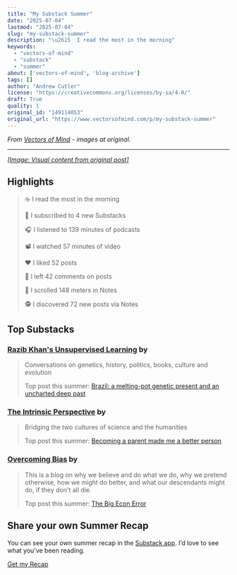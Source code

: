 ```yaml
---
title: "My Substack Summer"
date: "2025-07-04"
lastmod: "2025-07-04"
slug: "my-substack-summer"
description: "\u2615  I read the most in the morning"
keywords:
  - "vectors-of-mind"
  - "substack"
  - "summer"
about: ['vectors-of-mind', 'blog-archive']
tags: []
author: "Andrew Cutler"
license: "https://creativecommons.org/licenses/by-sa/4.0/"
draft: True
quality: 1
original_id: "149114053"
original_url: "https://www.vectorsofmind.com/p/my-substack-summer"
---
```

*From [Vectors of Mind](https://www.vectorsofmind.com/p/my-substack-summer) - images at original.*

---

[*[Image: Visual content from original post]*](https://substackcdn.com/image/fetch/$s_!r3vq!,f_auto,q_auto:good,fl_progressive:steep/https%3A%2F%2Fsubstack-post-media.s3.amazonaws.com%2Fpublic%2Fsummer_assets%2Fv1%2Ff06b85224835c43351ed4944c0327ed4%2Fhero.jpg)

## Highlights


> ☕ I read the most in the morning
> 
> 💌 I subscribed to 4 new Substacks
> 
> 🎧 I listened to 139 minutes of podcasts
> 
> 📽️ I watched 57 minutes of video
> 
> ❤️ I liked 52 posts
> 
> 💬 I left 42 comments on posts
> 
> 📜 I scrolled 148 meters in Notes
> 
> 🕵️ I discovered 72 new posts via Notes

## Top Substacks


### [Razib Khan's Unsupervised Learning](https://www.razibkhan.com) by 


> Conversations on genetics, history, politics, books, culture and evolution
> 
> Top post this summer: [Brazil: a melting-pot genetic present and an uncharted deep past ](https://www.razibkhan.com/p/brazil-a-melting-pot-genetic-present)

### [The Intrinsic Perspective](https://www.theintrinsicperspective.com) by 


> Bridging the two cultures of science and the humanities
> 
> Top post this summer: [Becoming a parent made me a better person](https://www.theintrinsicperspective.com/p/becoming-a-parent-made-me-a-better)

### [Overcoming Bias](https://www.overcomingbias.com) by 


> This is a blog on why we believe and do what we do, why we pretend otherwise, how we might do better, and what our descendants might do, if they don't all die.
> 
> Top post this summer: [The Big Econ Error](https://www.overcomingbias.com/p/the-big-econ-error)

## Share your own Summer Recap


You can see your own summer recap in the [Substack app](https://substack.com/app/app-store-redirect). I’d love to see what you’ve been reading.

[Get my Recap](https://open.substack.com/summer/open-draft)
